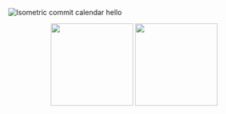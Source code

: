 ![Isometric commit calendar](metrics.plugin.isocalendar.fullyear.svg)
 hello
<p align="center"> <img src="https://github-readme-stats.vercel.app/api?username=ArpitChhabra23306&show_icons=true&theme=react" height="165" /> <img src="https://github-readme-streak-stats.herokuapp.com?user=ArpitChhabra23306&theme=react" height="165" /> </p>
